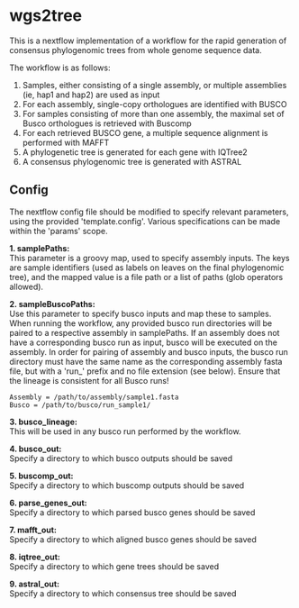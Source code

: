 # wgs2tree
This is a nextflow implementation of a workflow for the rapid generation of consensus phylogenomic trees from whole genome sequence data.

The workflow is as follows:

1. Samples, either consisting of a single assembly, or multiple assemblies (ie, hap1 and hap2) are used as input
2. For each assembly, single-copy orthologues are identified with BUSCO
3. For samples consisting of more than one assembly, the maximal set of Busco orthologues is retrieved with Buscomp
4. For each retrieved BUSCO gene, a multiple sequence alignment is performed with MAFFT
5. A phylogenetic tree is generated for each gene with IQTree2
6. A consensus phylogenomic tree is generated with ASTRAL

## Config
The nextflow config file should be modified to specify relevant parameters, using the provided 'template.config'. Various specifications can be made within the 'params' scope. 

**1. samplePaths:**  
This parameter is a groovy map, used to specify assembly inputs. The keys are sample identifiers (used as labels on leaves on the final phylogenomic tree), and the mapped value is a file path or a list of paths (glob operators allowed).

**2. sampleBuscoPaths:**  
Use this parameter to specify busco inputs and map these to samples. When running the workflow, any provided busco run directories will be paired to a respective assembly in samplePaths. If an assembly does not have a corresponding busco run as input, busco will be executed on the assembly. In order for pairing of assembly and busco inputs, the busco run directory must have the same name as the corresponding assembly fasta file, but with a 'run_' prefix and no file extension (see below). Ensure that the lineage is consistent for all Busco runs!  
  
```
Assembly = /path/to/assembly/sample1.fasta
Busco = /path/to/busco/run_sample1/
```

**3. busco_lineage:**  
This will be used in any busco run performed by the workflow.

**4. busco_out:**  
Specify a directory to which busco outputs should be saved

**5. buscomp_out:**  
Specify a directory to which buscomp outputs should be saved

**6. parse_genes_out:**  
Specify a directory to which parsed busco genes should be saved

**7. mafft_out:**  
Specify a directory to which aligned busco genes should be saved

**8. iqtree_out:**  
Specify a directory to which gene trees should be saved

**9. astral_out:**  
Specify a directory to which consensus tree should be saved
